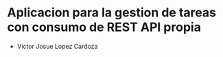 # Aplicacion para la gestion de tareas con consumo de REST API propia

- Victor Josue Lopez Cardoza
